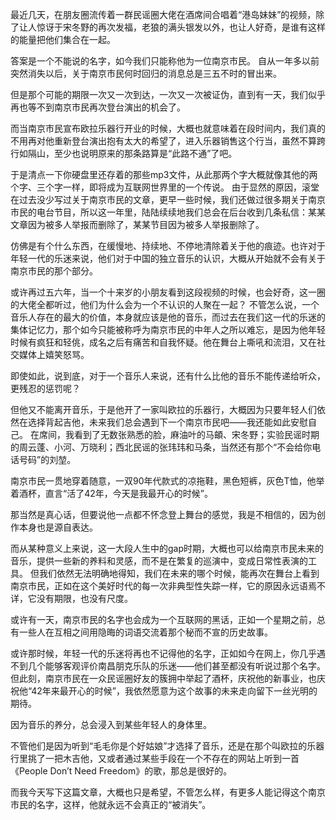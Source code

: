 最近几天，在朋友圈流传着一群民谣圈大佬在酒席间合唱着“港岛妹妹”的视频，除了让人惊讶于宋冬野的再次发福，老狼的满头银发以外，也让人好奇，是谁有这样的能量把他们集合在一起。

答案是一个不能说的名字，如今我们只能称他为一位南京市民。 自从一年多以前突然消失以后，关于南京市民何时回归的消息总是三五不时的冒出来。

但是那个可能的期限一次又一次到达，一次又一次被证伪，直到有一天，我们似乎再也等不到南京市民再次登台演出的机会了。

而当南京市民宣布欧拉乐器行开业的时候，大概也就意味着在段时间内，我们真的不用再对他重新登台演出抱有太大的希望了，进入乐器销售这个行当，虽然不算跨行如隔山，至少也说明原来的那条路算是“此路不通”了吧。

于是清点一下你硬盘里还存着的那些mp3文件，从此那两个字大概就像其他的两个字、三个字一样，即将成为互联网世界里的一个传说。 由于显然的原因，滚堂在过去没少写过关于南京市民的文章，更早一些时候，我们还做过很多期关于南京市民的电台节目，所以这一年里，陆陆续续地我们总会在后台收到几条私信：某某文章因为被多人举报而删除了，某某节目因为被多人举报删除了。

仿佛是有个什么东西，在缓慢地、持续地、不停地清除着关于他的痕迹。也许对于年轻一代的乐迷来说，他们对于中国的独立音乐的认识，大概从开始就不会有关于南京市民的那个部分。

或许再过五六年，当一个十来岁的小朋友看到这段视频的时候，也会好奇，这一圈的大佬全都听过，他们为什么会为一个不认识的人聚在一起？ 不管怎么说，一个音乐人存在的最大的价值，本身就应该是他的音乐，而过去在我们这一代的乐迷的集体记忆力，那个如今只能被称呼为南京市民的中年人之所以难忘，是因为他年轻时候有疯狂和轻佻，成名之后有痛苦和自我怀疑。他在舞台上嘶吼和流泪，又在社交媒体上嬉笑怒骂。

即使如此，说到底，对于一个音乐人来说，还有什么比他的音乐不能传递给听众，更残忍的惩罚呢？

但他又不能离开音乐，于是他开了一家叫欧拉的乐器行，大概因为只要年轻人们依然在选择背起吉他，未来我们总会遇到下一个南京市民吧——我还能如此安慰自己。 在席间，我看到了无数张熟悉的脸，麻油叶的马頔、宋冬野；实验民谣时期的周云蓬、小河、万晓利；西北民谣的张玮玮和马条，当然还有那个“不会给你电话号码”的刘堃。

南京市民一贯地穿着随意，一双90年代款式的凉拖鞋，黑色短裤，灰色T恤，他举着酒杯，直言“活了42年，今天是我最开心的时候”。

那当然是真心话，但要说他一点都不怀念登上舞台的感觉，我是不相信的，因为创作本身也是源自表达。

而从某种意义上来说，这一大段人生中的gap时期，大概也可以给南京市民未来的音乐，提供一些新的养料和灵感，而不是在繁复的巡演中，变成日常性表演的工具。 但我们依然无法明确地得知，我们在未来的哪个时候，能再次在舞台上看到南京市民，正如在这个美好时代的每一次非典型性失踪一样，它的原因永远语焉不详，它没有期限，也没有尺度。

或许有一天，南京市民的名字也会成为一个互联网的黑话，正如一个星期之前，总有一些人在互相之间用隐晦的词语交流着那个秘而不宣的历史故事。

或许那时候，年轻一代的乐迷将再也不记得他的名字，正如如今在网上，你几乎遇不到几个能够客观评价南昌朋克乐队的乐迷——他们甚至都没有听说过那个名字。 但此刻，南京市民在一众民谣圈好友的簇拥中举起了酒杯，庆祝他的新事业，也庆祝他“42年来最开心的时候”，我依然愿意为这个故事的未来走向留下一丝光明的期待。

因为音乐的养分，总会浸入到某些年轻人的身体里。

不管他们是因为听到“毛毛你是个好姑娘”才选择了音乐，还是在那个叫欧拉的乐器行里挑了一把木吉他，又或者通过某些手段在一个不存在的网站上听到一首《People Don’t Need Freedom》的歌，那总是很好的。

而我今天写下这篇文章，大概也只是希望，不管怎么样，有更多人能记得这个南京市民的名字，这样，他就永远不会真正的“被消失”。 
